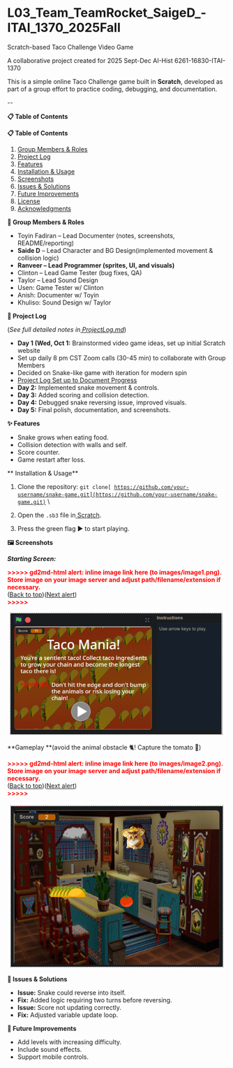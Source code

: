 # L03_Team_TeamRocket_SaigeD_-ITAI_1370_2025Fall
Scratch-based Taco Challenge Video Game 


A collaborative project created for 2025 Sept-Dec AI-Hist 6261-16830-ITAI-1370 

 This is a simple online Taco Challenge game built in **Scratch**, developed as part of a group effort to practice coding, debugging, and documentation. 

--
 

**📋 Table of Contents** 



**📋 Table of Contents**  

1. [Group Members & Roles](#-group-members--roles)  
2. [Project Log](#-project-log)  
3. [Features](#-features)  
4. [Installation & Usage](#-installation--usage)  
5. [Screenshots](#️-screenshots)  
6. [Issues & Solutions](#-issues--solutions)  
7. [Future Improvements](#-future-improvements)  
8. [License](#-license)  
9. [Acknowledgments](#-acknowledgments)  

 

**👥 Group Members & Roles** 



* Toyin Fadiran – Lead Documenter (notes, screenshots, README/reporting) 
* **Saide D** – Lead Character and BG Design(implemented movement & collision logic) 
* **Ranveer – Lead Programmer (sprites, UI, and visuals)** 
* Clinton – Lead Game Tester (bug fixes, QA) 
* Taylor – Lead Sound Design 
* Usen: Game Tester w/ Clinton 
* Anish: Documenter w/ Toyin 
* Khuliso: Sound Design w/ Taylor 

 

**📆 Project Log** 

(*See full detailed notes in[ ProjectLog.md](https://usc-word-edit.officeapps.live.com/we/ProjectLog.md)*) 



* **Day 1 (Wed, Oct 1:** Brainstormed video game ideas, set up initial Scratch website 
* Set up daily 8 pm CST Zoom calls (30-45 min) to collaborate with Group Members 
* Decided on Snake-like game with iteration for modern spin 
* [Project Log Set up to Document Progress](https://houcomcol-my.sharepoint.com/:w:/g/personal/w218102648_student_hccs_edu/ERtmzf7OcmlJqbKVIW-OsukBtimkNFN7sCSyrPX2AVARyw?e=kQetBu) 
* **Day 2:** Implemented snake movement & controls. 
* **Day 3:** Added scoring and collision detection. 
* **Day 4:** Debugged snake reversing issue, improved visuals. 
* **Day 5:** Final polish, documentation, and screenshots. 

 

**✨ Features** 



* Snake grows when eating food. 
* Collision detection with walls and self. 
* Score counter. 
* Game restart after loss. 

 

** Installation & Usage** 



1. Clone the repository: <code>git clone[ https://github.com/your-username/snake-game.git](https://github.com/your-username/snake-game.git)</code>  \
  
1. Open the `.sb3` file in[ Scratch](https://scratch.mit.edu/). 
1. Press the green flag ▶️ to start playing. 

 

**🖼️ Screenshots** 

***Starting Screen:*** 



<p id="gdcalert1" ><span style="color: red; font-weight: bold">>>>>>  gd2md-html alert: inline image link here (to images/image1.png). Store image on your image server and adjust path/filename/extension if necessary. </span><br>(<a href="#">Back to top</a>)(<a href="#gdcalert2">Next alert</a>)<br><span style="color: red; font-weight: bold">>>>>> </span></p>


![Landing Page](images/LandingPage.png "image_tooltip")
 

**Gameplay **(avoid the animal obstacle 🐈! Capture the tomato 🍅) 



<p id="gdcalert2" ><span style="color: red; font-weight: bold">>>>>>  gd2md-html alert: inline image link here (to images/image2.png). Store image on your image server and adjust path/filename/extension if necessary. </span><br>(<a href="#">Back to top</a>)(<a href="#gdcalert3">Next alert</a>)<br><span style="color: red; font-weight: bold">>>>>> </span></p>


![GamePlay](images/gameplay.png "image_tooltip")
 

 

 

 

**🐛 Issues & Solutions** 



* **Issue:** Snake could reverse into itself.  
* **Fix:** Added logic requiring two turns before reversing. 
* **Issue:** Score not updating correctly.  
* **Fix:** Adjusted variable update loop. 

 

**🚀 Future Improvements** 



* Add levels with increasing difficulty. 
* Include sound effects. 
* Support mobile controls. 
